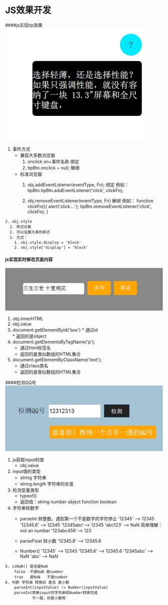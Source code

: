 JS效果开发
====
####js实现tip效果
   ![image](https://github.com/leogyy/javascript/raw/master/preview-img/tip.png)

   1. 事件方式
      * 兼容大多数浏览器
        1. onclick on+事件名称       绑定
        2. tipBtn.onclick = null;   解绑
      * 标准浏览器
        1. obj.addEventListener(eventType, Fn);     绑定 
          例如： tipBtn.tipBtn.addEventListener('click', clickFn);

        2. obj.removeEventListener(eventType, Fn)  解绑
         例如： function clickFn(){
     				alert('click....');
     				tipBtn.removeEventListener('click', clickFn);
     		}

    2. obj.style
      1. 样式对象
      2. 可以设置元素的样式
      3. 方式：
        1. obj.style.display = 'block'
        2. obj.style['display'] = 'block'

#### js实现实时修改页面内容
   ![image](https://github.com/leogyy/javascript/raw/master/preview-img/edittext.png)

   
   1. obj.innerHTML
   2. obj.value 
   3. document.getElementById('box') 
    * 通过id  
    * 返回的是object 
   4. document.getElementsByTagName('p'); 
       * 通过html标签名  
       * 返回的是类似数组的HTML集合 
   5. document.getElementByClassName('text'); 
       * 通过class类名  
       * 返回的是类似数组的HTML集合 



####检测QQ号
 ![image](https://github.com/leogyy/javascript/raw/master/preview-img/qqcheck.png)
 
  1. js获取input的值
      * obj.value
  2. input值的类型
      * string 字符串
      * string.length 字符串的长度
  3. 检测变量类型
      * typeof()
      * 返回值：string number object function boolean
  4. 字符串转数字
      * parseInt 转整数，遇到第一个不是数字的字符停止
           '12345'   --> 12345 
           '12345.6' --> 12345 
           '12345abc'--> 12345 
           'abc123'  --> NaN   简单理解：not an number 
           '123abc456'--> 123 

      * parseFloat 转小数
          '12345.6' --> 12345.6

      * Number()
          '12345'    --> 12345 
          '12345.6'  --> 12345.6 
          '12345abc' --> NaN 
          'abc'      --> NaN 

    5. isNaN() 是否是NaN 
        false  不是NaN 是number 
        true   是NaN   不是number 
    6. 判断 字符串 转换后 是否 是小数 
        parseInt(inputValue) != Number(inputValue)
        parseInt转换input的字符串和Number转换完成
                不一致，则是小数吧
